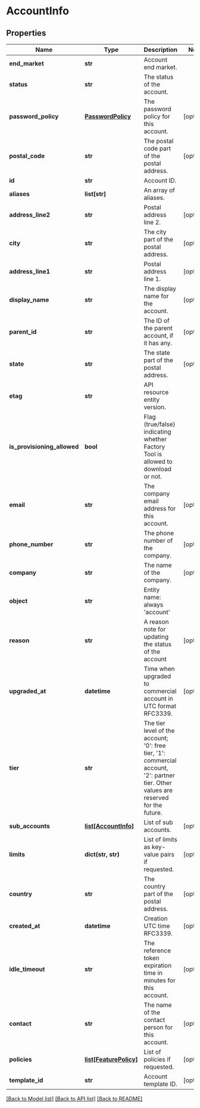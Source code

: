 # AccountInfo

## Properties
Name | Type | Description | Notes
------------ | ------------- | ------------- | -------------
**end_market** | **str** | Account end market. | 
**status** | **str** | The status of the account. | 
**password_policy** | [**PasswordPolicy**](PasswordPolicy.md) | The password policy for this account. | [optional] 
**postal_code** | **str** | The postal code part of the postal address. | [optional] 
**id** | **str** | Account ID. | 
**aliases** | **list[str]** | An array of aliases. | 
**address_line2** | **str** | Postal address line 2. | [optional] 
**city** | **str** | The city part of the postal address. | [optional] 
**address_line1** | **str** | Postal address line 1. | [optional] 
**display_name** | **str** | The display name for the account. | [optional] 
**parent_id** | **str** | The ID of the parent account, if it has any. | [optional] 
**state** | **str** | The state part of the postal address. | [optional] 
**etag** | **str** | API resource entity version. | 
**is_provisioning_allowed** | **bool** | Flag (true/false) indicating whether Factory Tool is allowed to download or not. | 
**email** | **str** | The company email address for this account. | [optional] 
**phone_number** | **str** | The phone number of the company. | [optional] 
**company** | **str** | The name of the company. | [optional] 
**object** | **str** | Entity name: always &#39;account&#39; | 
**reason** | **str** | A reason note for updating the status of the account | [optional] 
**upgraded_at** | **datetime** | Time when upgraded to commercial account in UTC format RFC3339. | [optional] 
**tier** | **str** | The tier level of the account; &#39;0&#39;: free tier, &#39;1&#39;: commercial account, &#39;2&#39;: partner tier. Other values are reserved for the future. | 
**sub_accounts** | [**list[AccountInfo]**](AccountInfo.md) | List of sub accounts. | [optional] 
**limits** | **dict(str, str)** | List of limits as key-value pairs if requested. | [optional] 
**country** | **str** | The country part of the postal address. | [optional] 
**created_at** | **datetime** | Creation UTC time RFC3339. | [optional] 
**idle_timeout** | **str** | The reference token expiration time in minutes for this account. | [optional] 
**contact** | **str** | The name of the contact person for this account. | [optional] 
**policies** | [**list[FeaturePolicy]**](FeaturePolicy.md) | List of policies if requested. | [optional] 
**template_id** | **str** | Account template ID. | [optional] 

[[Back to Model list]](../README.md#documentation-for-models) [[Back to API list]](../README.md#documentation-for-api-endpoints) [[Back to README]](../README.md)


